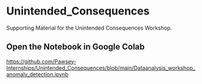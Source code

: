 # Unintended_Consequences

Supporting Material for the Unintended Consequences Workshop.

## Open the Notebook in Google Colab

https://github.com/Pawsey-Internships/Unintended_Consequences/blob/main/Dataanalysis_workshop_anomaly_detection.ipynb

